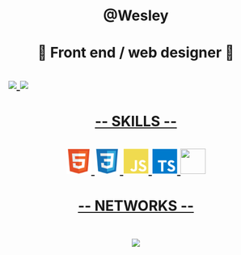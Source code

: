 <h1 align='center'>@Wesley <h1>


  <div>
    <p align='center'> 👾 Front end / web designer 👾</p> 
  </div>
  
<div>
  <a href="https://github.com/ttkwesley">
  <img height="180em" src="https://github-readme-stats.vercel.app/api?username=ttkwesley&show_icons=true&theme=highcontrast&include_all_commits=true&count_private=true"/>
  <img height="180em" src="https://github-readme-stats.vercel.app/api/top-langs/?username=ttkwesley&layout=compact&langs_count=7&theme=highcontrast"/>
</div>

 <div align='center'>
<h4>-- SKILLS -- </h4>
  <img height="50" width="50" src='https://raw.githubusercontent.com/devicons/devicon/master/icons/html5/html5-original.svg'>
  <img height="50" width="50" src='https://raw.githubusercontent.com/devicons/devicon/master/icons/css3/css3-original.svg'>
  <img height="50" width="50" src='https://raw.githubusercontent.com/devicons/devicon/master/icons/javascript/javascript-plain.svg'>
  <img height="50" width="50" src='https://raw.githubusercontent.com/devicons/devicon/master/icons/typescript/typescript-plain.svg'>
  <img height="50" width="50" src='https://camo.githubusercontent.com/ae5fcd5f0575d2efc2470ccab7a0f06081410681905032a0cfaaaf4406f0a0d5/68747470733a2f2f63646e2e6a7364656c6976722e6e65742f67682f64657669636f6e732f64657669636f6e2f69636f6e732f70686f746f73686f702f70686f746f73686f702d706c61696e2e737667'>
 </div>

 <div align='center'> 
 <h4>-- NETWORKS --</h4>
  <a href="https://www.behance.net/offfwesley" target="_blank"><img src="https://img.shields.io/badge/-Behance-blue?style=for-the-badge&logo=behance&logoColor=white"</a>
 </div>
